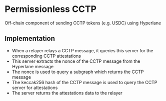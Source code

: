 # Permissionless CCTP

Off-chain component of sending CCTP tokens (e.g. USDC) using Hyperlane

## Implementation
- When a relayer relays a CCTP message, it queries this server for the corresponding CCTP attestations
- This server extracts the nonce of the CCTP message from the Hyperlane message
- The nonce is used to query a subgraph which returns the CCTP message
- The keccak256 hash of the CCTP message is used to query the CCTP server for attestations
- The server returns the attestations data to the relayer